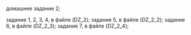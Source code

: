 домашнее задание 2;

задание 1, 2, 3, 4, в файле (DZ_2);
задание 5, в файле (DZ_2_2);
задание 6, в файле (DZ_2_3);
задание 7, в файле (DZ_2_4);
